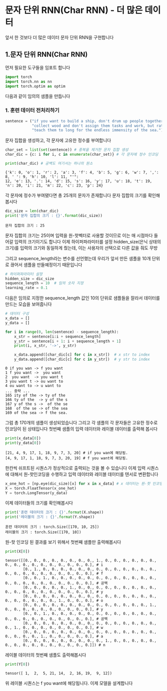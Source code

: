 # 문자 단위 RNN(Char RNN) - 더 많은 데이터

앞서 한 것보다 더 많은 데이터 문자 단위 RNN을 구현합니다 


## 1.문자 단위 RNN(Char RNN)

먼저 필요한 도구들을 임포트 합니다 

```py
import torch
import torch.nn as nn
import torch.optim as optim
```

다음과 같이 임의의 샘플을 만듭니다 

### 1. 훈련 데이터 전처리하기

```py
sentence = ("if you want to build a ship, don't drum up people together to "
            "collect wood and don't assign them tasks and work, but rather "
            "teach them to long for the endless immensity of the sea.")
```

문자 집합을 생성하고, 각 문자에 고유한 정수를 부여합니다 

```py
char_set = list(set(sentence)) # 중복을 제거한 문자 집합 생성
char_dic = {c: i for i, c in enumerate(char_set)} # 각 문자에 정수 인코딩

print(char_dic) # 공백도 여기서는 하나의 원소
```
```
{'k': 0, 'o': 1, 'r': 2, 'a': 3, 'f': 4, 'b': 5, 'g': 6, 'w': 7, ',': 8, ' ': 9, 'h': 10, 'l': 11, "'": 
12, 'e': 13, '.': 14, 'd': 15, 's': 16, 'y': 17, 'u': 18, 't': 19, 'n': 20, 'i': 21, 'm': 22, 'c': 23, 'p': 24}
```

각 문자에 정수가 부여됐다면 총 25개의 문자가 존재합니다 문자 집합의 크기를 확인해봅시다 
```py
dic_size = len(char_dic)
print('문자 집합의 크기 : {}'.format(dic_size))
```
```
문자 집합의 크기 : 25
```

문자 집합의 크기는 25이며 입력을 원-핫벡터로 사용할 것이므로 이는 매 시점마다 들어갈 입력의 크기이기도 합니다 이제 하이퍼파라미터를 설정
hidden_size(은닉 상태의 크기)를 입력의 크기와 동일하게 줬는데, 이는 사용자의 선택으로 다른 값을 줘도 무방

그리고 sequence_length라는 변수를 선언했는데 우리가 앞서 만든 샘플을 10개 단위로 끊어서 샘플을 만들예정이기 때문입니다 
```py
# 하이퍼파라미터 설정
hidden_size = dic_size
sequence_length = 10  # 임의 숫자 지정
learning_rate = 0.1
```

다음은 임의로 지정한 sequence_length 값인 10의 단위로 샘플들을 잘라서 데이터를 만드는 모습을 보여줍니다  
```py
# 데이터 구성
x_data = []
y_data = []

for i in range(0, len(sentence) - sequence_length):
    x_str = sentence[i:i + sequence_length]
    y_str = sentence[i + 1: i + sequence_length + 1]
    print(i, x_str, '->', y_str)

    x_data.append([char_dic[c] for c in x_str])  # x str to index
    y_data.append([char_dic[c] for c in y_str])  # y str to index
```
```
0 if you wan -> f you want
1 f you want ->  you want 
2  you want  -> you want t
3 you want t -> ou want to
4 ou want to -> u want to 
... 중략 ...
165 ity of the -> ty of the 
166 ty of the  -> y of the s
167 y of the s ->  of the se
168  of the se -> of the sea
169 of the sea -> f the sea.
```

그럼 총 170개의 샘플이 생성되었습니다 그리고 각 샘플의 각 문자들은 고유한 정수로 인코딩이 된 상태입니다 첫번째 샘플의 입력 데이터와
레이블 데이터를 출력해 봅시다 

```py
print(x_data[0])
print(y_data[0])
```
```
[21, 4, 9, 17, 1, 18, 9, 7, 3, 20] # if you wan에 해당됨.
[4, 9, 17, 1, 18, 9, 7, 3, 20, 19] # f you want에 해당됨.
```

한칸씩  쉬프트된 시퀀스가 정상적으로 출력되는 것을 볼 수 있습니다 이제 입력 시퀀스에 대해서 원-핫인코딩을 수행하고
입력 데이터와 레이블 데이터를 텐서로 변환합니다 
```py
x_one_hot = [np.eye(dic_size)[x] for x in x_data] # x 데이터는 원-핫 인코딩
X = torch.FloatTensor(x_one_hot)
Y = torch.LongTensor(y_data)
```

이제 데이터들의 크기를 확인해봅시다 
```py
print('훈련 데이터의 크기 : {}'.format(X.shape))
print('레이블의 크기 : {}'.format(Y.shape))
```
```
훈련 데이터의 크기 : torch.Size([170, 10, 25])
레이블의 크기 : torch.Size([170, 10])
```

원-핫 인코딩 된 결과를 보기 위해서 첫번째 샘플만 출력해봅시다 
```py
print(X[0])
```
```
tensor([[0., 0., 0., 0., 0., 0., 0., 0., 1., 0., 0., 0., 0., 0., 0., 0., 0., 0., 0., 0., 0., 0., 0., 0., 0.], # i
        [0., 1., 0., 0., 0., 0., 0., 0., 0., 0., 0., 0., 0., 0., 0., 0., 0., 0., 0., 0., 0., 0., 0., 0., 0.], # f
        [0., 0., 1., 0., 0., 0., 0., 0., 0., 0., 0., 0., 0., 0., 0., 0., 0., 0., 0., 0., 0., 0., 0., 0., 0.], # 공백
        [0., 0., 0., 0., 0., 1., 0., 0., 0., 0., 0., 0., 0., 0., 0., 0., 0., 0., 0., 0., 0., 0., 0., 0., 0.], # y
        [0., 0., 0., 0., 0., 0., 0., 0., 0., 0., 0., 0., 0., 0., 0., 0., 0., 0., 0., 0., 0., 1., 0., 0., 0.], # o
        [0., 0., 0., 0., 0., 0., 0., 0., 0., 0., 0., 0., 0., 0., 1., 0., 0., 0., 0., 0., 0., 0., 0., 0., 0.], # y
        [0., 0., 1., 0., 0., 0., 0., 0., 0., 0., 0., 0., 0., 0., 0., 0., 0., 0., 0., 0., 0., 0., 0., 0., 0.], # 공백
        [0., 0., 0., 0., 0., 0., 0., 0., 0., 0., 0., 0., 0., 0., 0., 0., 1., 0., 0., 0., 0., 0., 0., 0., 0.], # w
        [0., 0., 0., 0., 0., 0., 0., 0., 0., 0., 0., 0., 0., 0., 0., 0., 0., 0., 0., 1., 0., 0., 0., 0., 0.], # a
        [0., 0., 0., 0., 0., 0., 0., 0., 0., 1., 0., 0., 0., 0., 0., 0., 0., 0., 0., 0., 0., 0., 0., 0., 0.]]) # n
```

레이블 데이터의 첫번째 샘플도 출력해봅시다 
```py
print(Y[0])
```
```
tensor([ 1,  2,  5, 21, 14,  2, 16, 19,  9, 12])
```

위 레이블 시퀀스는 f you want에 해당됩니다. 이제 모델을 설계합니다
